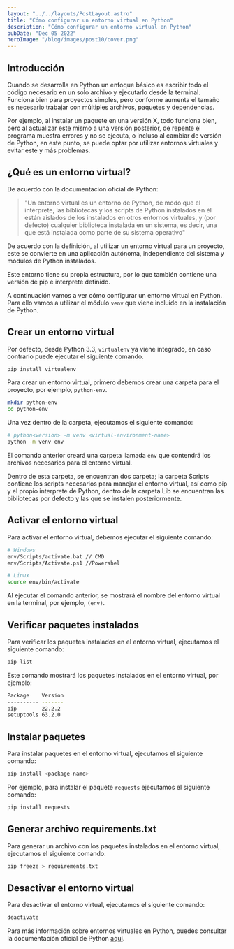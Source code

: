 ```yaml
---
layout: "../../layouts/PostLayout.astro"
title: "Cómo configurar un entorno virtual en Python"
description: "Cómo configurar un entorno virtual en Python"
pubDate: "Dec 05 2022"
heroImage: "/blog/images/post10/cover.png"
---
```


## Introducción

Cuando se desarrolla en Python un enfoque básico es escribir todo el código necesario en un solo archivo y ejecutarlo desde la terminal. Funciona bien para proyectos simples, pero conforme aumenta el tamaño es necesario trabajar con múltiples archivos, paquetes y dependencias. 

Por ejemplo, al instalar un paquete en una versión X, todo funciona bien, pero al actualizar este mismo a una versión posterior, de repente el programa muestra errores y no se ejecuta, o incluso al cambiar de versión de Python, en este punto, se puede optar por utilizar entornos virtuales y evitar este y más problemas. 



## ¿Qué es un entorno virtual?

De acuerdo con la documentación oficial de Python:

> "Un entorno virtual es un entorno de Python, de modo que el intérprete, las bibliotecas y los scripts de Python instalados en él están aislados de los instalados en otros entornos virtuales, y (por defecto) cualquier biblioteca instalada en un sistema, es decir, una que está instalada como parte de su sistema operativo"

De acuerdo con la definición, al utilizar un entorno virtual para un proyecto, este se convierte en una aplicación autónoma, independiente del sistema y módulos de Python instalados. 

Este entorno tiene su propia estructura, por lo que también contiene una versión de pip e interprete definido. 

A continuación vamos a ver cómo configurar un entorno virtual en Python. Para ello vamos a utilizar el módulo `venv` que viene incluido en la instalación de Python.

## Crear un entorno virtual

Por defecto, desde Python 3.3, `virtualenv` ya viene integrado, en caso contrario puede ejecutar el siguiente comando. 

```python
pip install virtualenv
```

Para crear un entorno virtual, primero debemos crear una carpeta para el proyecto, por ejemplo, `python-env`.

```bash
mkdir python-env
cd python-env
```

Una vez dentro de la carpeta, ejecutamos el siguiente comando:

```bash
# python<version> -m venv <virtual-environment-name>
python -m venv env
```

El comando anterior creará una carpeta llamada `env` que contendrá los archivos necesarios para el entorno virtual.

Dentro de esta carpeta, se encuentran dos carpeta; la carpeta Scripts contiene los scripts necesarios para manejar el entorno virtual, así como pip y el propio interprete de Python, dentro de la carpeta Lib se encuentran las bibliotecas por defecto y las que se instalen posteriormente. 

## Activar el entorno virtual

Para activar el entorno virtual, debemos ejecutar el siguiente comando:

```bash
# Windows
env/Scripts/activate.bat // CMD
env/Scripts/Activate.ps1 //Powershel

# Linux
source env/bin/activate
```

Al ejecutar el comando anterior, se mostrará el nombre del entorno virtual en la terminal, por ejemplo, `(env)`.

## Verificar paquetes instalados

Para verificar los paquetes instalados en el entorno virtual, ejecutamos el siguiente comando:

```bash
pip list
```

Este comando mostrará los paquetes instalados en el entorno virtual, por ejemplo:

```bash
Package    Version
---------- -------
pip        22.2.2
setuptools 63.2.0
```

## Instalar paquetes

Para instalar paquetes en el entorno virtual, ejecutamos el siguiente comando:

```bash
pip install <package-name>
```

Por ejemplo, para instalar el paquete `requests` ejecutamos el siguiente comando:

```bash
pip install requests
```

## Generar archivo requirements.txt

Para generar un archivo con los paquetes instalados en el entorno virtual, ejecutamos el siguiente comando:

```bash
pip freeze > requirements.txt
```

## Desactivar el entorno virtual

Para desactivar el entorno virtual, ejecutamos el siguiente comando:

```bash
deactivate
```

Para más información sobre entornos virtuales en Python, puedes consultar la documentación oficial de Python [aquí](https://docs.python.org/3/library/venv.html).